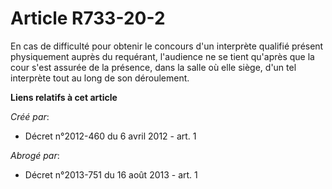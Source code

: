 # Article R733-20-2

En cas de difficulté pour obtenir le concours d'un interprète qualifié présent physiquement auprès du requérant, l'audience
ne se tient qu'après que la cour s'est assurée de la présence, dans la salle où elle siège, d'un tel interprète tout au long
de son déroulement.

**Liens relatifs à cet article**

_Créé par_:

  - Décret n°2012-460 du 6 avril 2012 - art. 1

_Abrogé par_:

  - Décret n°2013-751 du 16 août 2013 - art. 1

